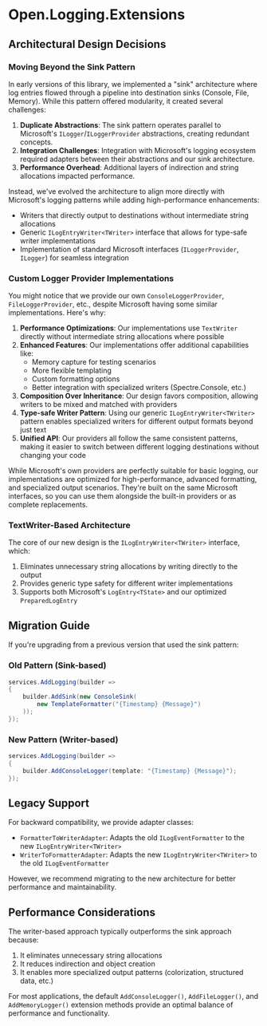 # Open.Logging.Extensions

## Architectural Design Decisions

### Moving Beyond the Sink Pattern

In early versions of this library, we implemented a "sink" architecture where log entries flowed through a pipeline into destination sinks (Console, File, Memory). While this pattern offered modularity, it created several challenges:

1. **Duplicate Abstractions**: The sink pattern operates parallel to Microsoft's `ILogger`/`ILoggerProvider` abstractions, creating redundant concepts.
2. **Integration Challenges**: Integration with Microsoft's logging ecosystem required adapters between their abstractions and our sink architecture.
3. **Performance Overhead**: Additional layers of indirection and string allocations impacted performance.

Instead, we've evolved the architecture to align more directly with Microsoft's logging patterns while adding high-performance enhancements:

- Writers that directly output to destinations without intermediate string allocations
- Generic `ILogEntryWriter<TWriter>` interface that allows for type-safe writer implementations
- Implementation of standard Microsoft interfaces (`ILoggerProvider`, `ILogger`) for seamless integration

### Custom Logger Provider Implementations

You might notice that we provide our own `ConsoleLoggerProvider`, `FileLoggerProvider`, etc., despite Microsoft having some similar implementations. Here's why:

1. **Performance Optimizations**: Our implementations use `TextWriter` directly without intermediate string allocations where possible
2. **Enhanced Features**: Our implementations offer additional capabilities like:
   - Memory capture for testing scenarios
   - More flexible templating
   - Custom formatting options
   - Better integration with specialized writers (Spectre.Console, etc.)
3. **Composition Over Inheritance**: Our design favors composition, allowing writers to be mixed and matched with providers
4. **Type-safe Writer Pattern**: Using our generic `ILogEntryWriter<TWriter>` pattern enables specialized writers for different output formats beyond just text
5. **Unified API**: Our providers all follow the same consistent patterns, making it easier to switch between different logging destinations without changing your code

While Microsoft's own providers are perfectly suitable for basic logging, our implementations are optimized for high-performance, advanced formatting, and specialized output scenarios. They're built on the same Microsoft interfaces, so you can use them alongside the built-in providers or as complete replacements.

### TextWriter-Based Architecture

The core of our new design is the `ILogEntryWriter<TWriter>` interface, which:

1. Eliminates unnecessary string allocations by writing directly to the output
2. Provides generic type safety for different writer implementations
3. Supports both Microsoft's `LogEntry<TState>` and our optimized `PreparedLogEntry`

## Migration Guide

If you're upgrading from a previous version that used the sink pattern:

### Old Pattern (Sink-based)
```csharp
services.AddLogging(builder => 
{
    builder.AddSink(new ConsoleSink(
        new TemplateFormatter("{Timestamp} {Message}")
    ));
});
```

### New Pattern (Writer-based)
```csharp
services.AddLogging(builder => 
{
    builder.AddConsoleLogger(template: "{Timestamp} {Message}");
});
```

## Legacy Support

For backward compatibility, we provide adapter classes:

- `FormatterToWriterAdapter`: Adapts the old `ILogEventFormatter` to the new `ILogEntryWriter<TWriter>`
- `WriterToFormatterAdapter`: Adapts the new `ILogEntryWriter<TWriter>` to the old `ILogEventFormatter`

However, we recommend migrating to the new architecture for better performance and maintainability.

## Performance Considerations

The writer-based approach typically outperforms the sink approach because:

1. It eliminates unnecessary string allocations
2. It reduces indirection and object creation
3. It enables more specialized output patterns (colorization, structured data, etc.)

For most applications, the default `AddConsoleLogger()`, `AddFileLogger()`, and `AddMemoryLogger()` extension methods provide an optimal balance of performance and functionality.

